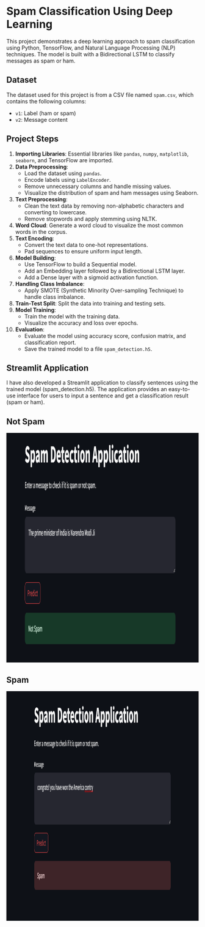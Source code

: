 # Spam Classification Using Deep Learning

This project demonstrates a deep learning approach to spam classification using Python, TensorFlow, and Natural Language Processing (NLP) techniques. The model is built with a Bidirectional LSTM to classify messages as spam or ham.

## Dataset
The dataset used for this project is from a CSV file named `spam.csv`, which contains the following columns:
- `v1`: Label (ham or spam)
- `v2`: Message content

## Project Steps
1. **Importing Libraries**: Essential libraries like `pandas`, `numpy`, `matplotlib`, `seaborn`, and TensorFlow are imported.
2. **Data Preprocessing**:
    - Load the dataset using `pandas`.
    - Encode labels using `LabelEncoder`.
    - Remove unnecessary columns and handle missing values.
    - Visualize the distribution of spam and ham messages using Seaborn.
3. **Text Preprocessing**:
    - Clean the text data by removing non-alphabetic characters and converting to lowercase.
    - Remove stopwords and apply stemming using NLTK.
4. **Word Cloud**: Generate a word cloud to visualize the most common words in the corpus.
5. **Text Encoding**:
    - Convert the text data to one-hot representations.
    - Pad sequences to ensure uniform input length.
6. **Model Building**:
    - Use TensorFlow to build a Sequential model.
    - Add an Embedding layer followed by a Bidirectional LSTM layer.
    - Add a Dense layer with a sigmoid activation function.
7. **Handling Class Imbalance**:
    - Apply SMOTE (Synthetic Minority Over-sampling Technique) to handle class imbalance.
8. **Train-Test Split**: Split the data into training and testing sets.
9. **Model Training**:
    - Train the model with the training data.
    - Visualize the accuracy and loss over epochs.
10. **Evaluation**:
    - Evaluate the model using accuracy score, confusion matrix, and classification report.
    - Save the trained model to a file `spam_detection.h5`.

## **Streamlit Application**

I have also developed a Streamlit application to classify sentences using the trained model (spam_detection.h5). The application provides an easy-to-use interface for users to input a sentence and get a classification result (spam or ham).

## **Not Spam**
<img src="https://github.com/Abeshith/Afame_Technologies/blob/main/outputs/not%20spam.png" width="800" height="600">

## **Spam**
<img src="https://github.com/Abeshith/Afame_Technologies/blob/main/outputs/spam.png" width="800" height="600">



